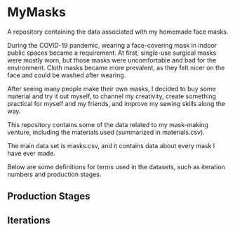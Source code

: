 # MyMasks
A repository containing the data associated with my homemade face masks.

During the COVID-19 pandemic, wearing a face-covering mask in indoor public spaces became a requirement. 
At first, single-use surgical masks were mostly worn, but those masks were uncomfortable and bad for the environment. Cloth masks became more prevalent, as they felt nicer on the face and could be washed after wearing. 

After seeing many people make their own masks, I decided to buy some material and try it out myself, to channel my creativity, create something practical for myself and my friends, and improve my sewing skills along the way. 

This repository contains some of the data related to my mask-making venture, including the materials used (summarized in materials.csv). 

The main data set is masks.csv, and it contains data about every mask I have ever made. 

Below are some definitions for terms used in the datasets, such as iteration numbers and production stages.

## Production Stages


## Iterations